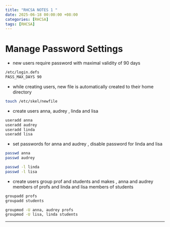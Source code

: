 ```yaml
---
title: "RHCSA NOTES 1 "
date: 2025-06-18 00:00:00 +08:00
categories: [RHCSA]
tags: [RHCSA]
---
```

# Manage Password Settings 
- new users require password with maximal validity of 90 days 
```bash
/etc/login.defs 
PASS_MAX_DAYS 90
```
- while creating users, new file is automatically created to their home directory
```bash
touch /etc/skel/newfile  
```
- create users anna, audrey , linda and lisa 
```bash 
useradd anna 
useradd audrey
useradd linda
useradd lisa 
```

- set passwords for anna and audrey , disable password for linda and lisa
```bash
passwd anna 
passwd audrey 

passwd -l linda
passwd -l lisa 
```
- create users group prof and students and makes , anna and audrey members of profs and linda and lisa members of students
```bash
groupadd profs 
groupadd students 

groupmod -U anna, audrey profs 
groupmod -U lisa, linda students
```
---